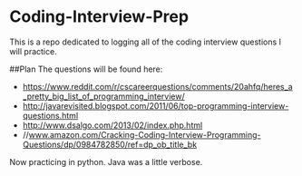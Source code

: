 # Coding-Interview-Prep
This is a repo dedicated to logging all of the coding interview questions I will practice.

##Plan
The questions will be found here:
* https://www.reddit.com/r/cscareerquestions/comments/20ahfq/heres_a_pretty_big_list_of_programming_interview/
* http://javarevisited.blogspot.com/2011/06/top-programming-interview-questions.html
* http://www.dsalgo.com/2013/02/index.php.html
* //www.amazon.com/Cracking-Coding-Interview-Programming-Questions/dp/0984782850/ref=dp_ob_title_bk

Now practicing in python. Java was a little verbose.
